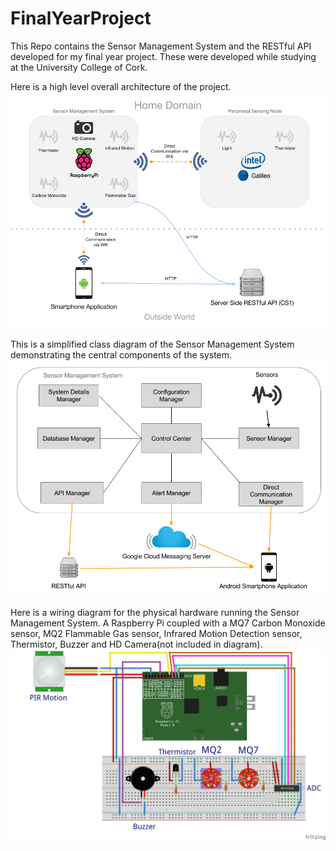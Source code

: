 FinalYearProject
================

This Repo contains the Sensor Management System and the RESTful API developed for my 
final year project. These were developed while studying at the University College of Cork. 

Here is a high level overall architecture of the project. 
![Image of System Arch](https://raw.githubusercontent.com/kpmmmurphy/FinalYearProject/master/assets/Open%20Day%20General%20System%20Diagram.png)

This is a simplified class diagram of the Sensor Management System demonstrating the central components of the system. 
![Image of Sensor Management System Arch](https://raw.githubusercontent.com/kpmmmurphy/FinalYearProject/master/assets/Sensor%20Management%20System%20Diagram.png)

Here is a wiring diagram for the physical hardware running the Sensor Management System. A Raspberry Pi coupled with a MQ7 Carbon Monoxide sensor, MQ2 Flammable Gas sensor, Infrared Motion Detection sensor, Thermistor, Buzzer and HD Camera(not included in diagram).   
![Image of Sensor Management System Hardware Arch](https://raw.githubusercontent.com/kpmmmurphy/FinalYearProject/master/assets/schematic_rasp_bb.png)




